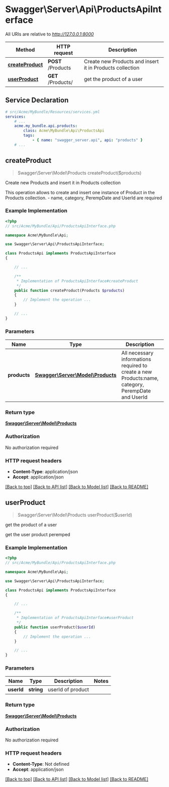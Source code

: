# Swagger\Server\Api\ProductsApiInterface

All URIs are relative to *http://127.0.0.1:8000*

Method | HTTP request | Description
------------- | ------------- | -------------
[**createProduct**](ProductsApiInterface.md#createProduct) | **POST** /Products | Create new Products and insert it in Products collection
[**userProduct**](ProductsApiInterface.md#userProduct) | **GET** /Products/ | get the product of a user


## Service Declaration
```yaml
# src/Acme/MyBundle/Resources/services.yml
services:
    # ...
    acme.my_bundle.api.products:
        class: Acme\MyBundle\Api\ProductsApi
        tags:
            - { name: "swagger_server.api", api: "products" }
    # ...
```

## **createProduct**
> Swagger\Server\Model\Products createProduct($products)

Create new Products and insert it in Products collection

This operation allows to create and insert one instance of Product in the Products collection. - name, category, PerempDate and UserId  are required

### Example Implementation
```php
<?php
// src/Acme/MyBundle/Api/ProductsApiInterface.php

namespace Acme\MyBundle\Api;

use Swagger\Server\Api\ProductsApiInterface;

class ProductsApi implements ProductsApiInterface
{

    // ...

    /**
     * Implementation of ProductsApiInterface#createProduct
     */
    public function createProduct(Products $products)
    {
        // Implement the operation ...
    }

    // ...
}
```

### Parameters

Name | Type | Description  | Notes
------------- | ------------- | ------------- | -------------
 **products** | [**Swagger\Server\Model\Products**](../Model/Products.md)| All necessary informations required to create a new Products:name, category, PerempDate and UserId |

### Return type

[**Swagger\Server\Model\Products**](../Model/Products.md)

### Authorization

No authorization required

### HTTP request headers

 - **Content-Type**: application/json
 - **Accept**: application/json

[[Back to top]](#) [[Back to API list]](../../README.md#documentation-for-api-endpoints) [[Back to Model list]](../../README.md#documentation-for-models) [[Back to README]](../../README.md)

## **userProduct**
> Swagger\Server\Model\Products userProduct($userId)

get the product of a user

get the user product peremped

### Example Implementation
```php
<?php
// src/Acme/MyBundle/Api/ProductsApiInterface.php

namespace Acme\MyBundle\Api;

use Swagger\Server\Api\ProductsApiInterface;

class ProductsApi implements ProductsApiInterface
{

    // ...

    /**
     * Implementation of ProductsApiInterface#userProduct
     */
    public function userProduct($userId)
    {
        // Implement the operation ...
    }

    // ...
}
```

### Parameters

Name | Type | Description  | Notes
------------- | ------------- | ------------- | -------------
 **userId** | **string**| userId of product |

### Return type

[**Swagger\Server\Model\Products**](../Model/Products.md)

### Authorization

No authorization required

### HTTP request headers

 - **Content-Type**: Not defined
 - **Accept**: application/json

[[Back to top]](#) [[Back to API list]](../../README.md#documentation-for-api-endpoints) [[Back to Model list]](../../README.md#documentation-for-models) [[Back to README]](../../README.md)

